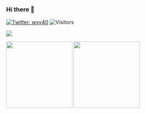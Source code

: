 ### Hi there 👋

[![Twitter: wxy40](https://img.shields.io/twitter/follow/wxy40?style=social)](https://twitter.com/wxy40)
![Visitors](https://visitor-badge.glitch.me/badge?page_id=contiki9&left_color=gray&right_color=blue)
 
![](https://github-profile-summary-cards.vercel.app/api/cards/profile-details?username=w40141&theme=vue)
 
<a href="https://github.com/anuraghazra/github-readme-stats">
  <img align="left" height="180px" src="https://github-readme-stats.vercel.app/api?username=w40141&count_private=true&show_icons=true" />
</a>
<a href="https://github.com/anuraghazra/github-readme-stats">
  <img align="left" height="180px" src="https://github-readme-stats.vercel.app/api/top-langs/?username=w40141&layout=compact&langs_count=8" />
</a>

<!--
**w40141/w40141** is a ✨ _special_ ✨ repository because its `README.md` (this file) appears on your GitHub profile.

Here are some ideas to get you started:

- 🔭 I’m currently working on ...
- 🌱 I’m currently learning ...
- 👯 I’m looking to collaborate on ...
- 🤔 I’m looking for help with ...
- 💬 Ask me about ...
- 📫 How to reach me: ...
- 😄 Pronouns: ...
- ⚡ Fun fact: ...
-->
